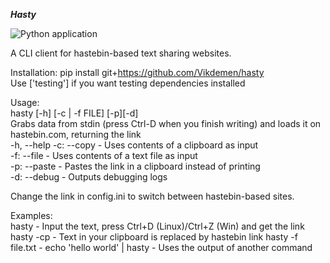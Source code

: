 ***Hasty***

![Python application](https://github.com/Vikdemen/hasty/workflows/Python%20application/badge.svg)

A CLI client for hastebin-based text sharing websites.

Installation: pip install git+https://github.com/Vikdemen/hasty \
Use ['testing'] if you want testing dependencies installed

Usage:\
hasty [-h] [-c | -f FILE] [-p][-d]\
Grabs data from stdin (press Ctrl-D when you finish writing) and loads it on hastebin.com, returning the link\
-h, --help
-c: --copy - Uses contents of a clipboard as input\
-f: --file - Uses contents of a text file as input\
-p: --paste - Pastes the link in a clipboard instead of printing\
-d: --debug - Outputs debugging logs

Change the link in config.ini to switch between hastebin-based sites.

Examples:\
hasty - Input the text, press Ctrl+D (Linux)/Ctrl+Z (Win) and get the link
hasty -cp - Text in your clipboard is replaced by hastebin link
hasty -f file.txt - 
echo 'hello world' | hasty - Uses the output of another command